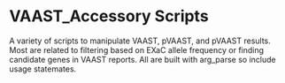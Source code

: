 VAAST_Accessory Scripts
==================

A variety of scripts to manipulate VAAST, pVAAST, and pVAAST results. Most are
 related to filtering based on EXaC allele frequency or finding candidate genes
 in VAAST reports.  All are built with arg_parse so include usage statemates.
